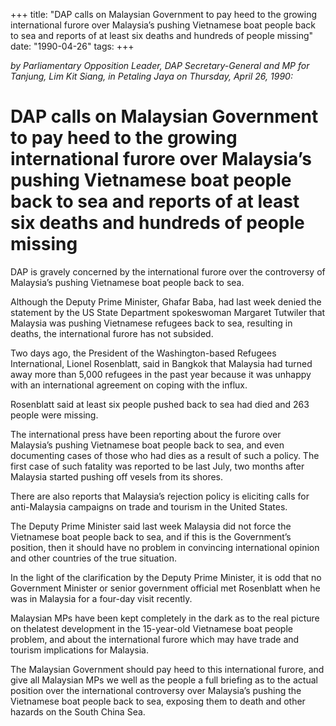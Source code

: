 +++ 
title: "DAP calls on Malaysian Government to pay heed to the growing international furore over Malaysia’s pushing Vietnamese boat people back to sea and reports of at least six deaths and hundreds of people missing"
date: "1990-04-26"
tags:
+++

_by Parliamentary Opposition Leader, DAP Secretary-General and MP for Tanjung, Lim Kit Siang, in Petaling Jaya on Thursday, April 26, 1990:_

# DAP calls on Malaysian Government to pay heed to the growing international furore over Malaysia’s pushing Vietnamese boat people back to sea and reports of at least six deaths and hundreds of people missing

DAP is gravely concerned by the international furore over the controversy of Malaysia’s pushing Vietnamese boat people back to sea.</u>

Although the Deputy Prime Minister, Ghafar Baba, had last week denied the statement by the US State Department spokeswoman Margaret Tutwiler that Malaysia was pushing Vietnamese refugees back to sea, resulting in deaths, the international furore has not subsided.

Two days ago, the President of the Washington-based Refugees International, Lionel Rosenblatt, said in Bangkok that Malaysia had turned away more than 5,000 refugees in the past year because it was unhappy with an international agreement on coping with the influx.

Rosenblatt said at least six people pushed back to sea had died and 263 people were missing.

The international  press have been reporting about the furore over Malaysia’s pushing Vietnamese boat people back to sea, and even documenting cases of those who had dies as a result of such a policy. The first case of such fatality was reported to be last July, two months after Malaysia started pushing off vesels from its shores.

There are also reports that Malaysia’s rejection policy is eliciting calls for anti-Malaysia campaigns on trade and tourism in the United States.

The Deputy Prime Minister said last week Malaysia did not force the Vietnamese boat people back to sea, and if this is the Government’s position, then it should have no problem in convincing international opinion and other countries of the true situation.

In the light of the clarification by the Deputy Prime Minister, it is odd that no Government Minister or senior government official met Rosenblatt when he was in Malaysia for a four-day visit recently.

Malaysian MPs have been kept completely in the dark as to the real picture on thelatest development in the 15-year-old Vietnamese boat people problem, and about the international furore which may have trade and tourism implications for Malaysia.

The Malaysian Government should pay heed to this international furore, and give all Malaysian MPs we well as the people a full briefing as to the actual position over the international controversy over Malaysia’s pushing the Vietnamese boat people back to sea, exposing them to death and other hazards on the South China Sea.
 
